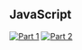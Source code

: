 ## JavaScript
[![Part 1](https://img.shields.io/badge/Part%201-0.845ms-informational)](https://adventofcode.com/2021/)
[![Part 2](https://img.shields.io/badge/Part%202-1428.803ms-informational)](https://adventofcode.com/2021/)